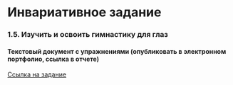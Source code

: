 # Инвариативное задание
### 1.5. Изучить и освоить гимнастику для глаз

#### Текстовый документ с упражнениями (опубликовать в электронном портфолио, ссылка в отчете)


[Ссылка на задание](https://github.com/Bolzuka/educational_practice/blob/master/1.5/1.5.pdf)
